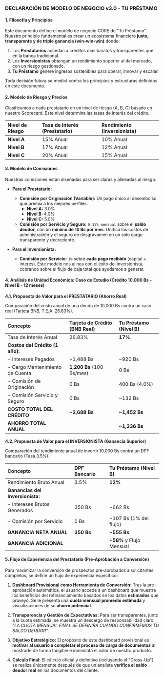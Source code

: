 ### **DECLARACIÓN DE MODELO DE NEGOCIO v3.0 - TU PRÉSTAMO**

#### **1. Filosofía y Principios**

Este documento define el modelo de negocio CORE de "Tu Préstamo". Nuestro principio fundamental es crear un ecosistema financiero **justo, transparente y de triple ganancia (win-win-win)** donde:
1.  Los **Prestatarios** accedan a créditos más baratos y transparentes que en la banca tradicional.
2.  Los **Inversionistas** obtengan un rendimiento superior al del mercado, con un riesgo gestionado.
3.  **Tu Préstamo** genere ingresos sostenibles para operar, innovar y escalar.

Toda decisión futura se medirá contra los principios y estructuras definidos en este documento.

#### **2. Modelo de Riesgo y Precios**

Clasificamos a cada prestatario en un nivel de riesgo (A, B, C) basado en nuestro Scorecard. Este nivel determina las tasas de interés del crédito.

| Nivel de Riesgo | Tasa de Interés (Prestatario) | Rendimiento (Inversionista) |
| :-------------- | :---------------------------- | :-------------------------- |
| **Nivel A**     | 15% Anual                     | 10% Anual                   |
| **Nivel B**     | 17% Anual                     | 12% Anual                   |
| **Nivel C**     | 20% Anual                     | 15% Anual                   |

#### **3. Modelo de Comisiones**

Nuestras comisiones están diseñadas para ser claras y alineadas al riesgo.

*   **Para el Prestatario:**
    *   **Comisión por Originación (Variable):** Un pago único al desembolso, que premia a los mejores perfiles.
        *   **Nivel A:** 3.0%
        *   **Nivel B:** 4.0%
        *   **Nivel C:** 5.0%
    *   **Comisión por Servicio y Seguro:** `0.15% mensual` sobre el **saldo deudor**, con un **mínimo de 10 Bs por mes**. Unifica los costos de administración y el seguro de desgravamen en un solo cargo transparente y decreciente.

*   **Para el Inversionista:**
    *   **Comisión por Servicio:** `1%` sobre **cada pago recibido** (capital + interés). Este modelo nos alinea con el éxito del inversionista, cobrando sobre el flujo de caja total que ayudamos a generar.

#### **4. Análisis de Unidad Económica: Caso de Estudio (Crédito 10,000 Bs - Nivel B - 12 meses)**

**4.1. Propuesta de Valor para el PRESTATARIO (Ahorro Real)**

Comparación del costo anual de una deuda de 10,000 Bs contra un caso real (Tarjeta BNB, T.E.A. 26.83%).

| Concepto                        | Tarjeta de Crédito (BNB Real) | Tu Préstamo (Nivel B) |
| :------------------------------ | :---------------------------- | :-------------------- |
| Tasa de Interés Anual           | 26.83%                        | **17%**               |
| **Costos del Crédito (1 año):**  |                               |                       |
| - Intereses Pagados             | ~1,488 Bs                     | ~920 Bs               |
| - Cargo Mantenimiento de Cuenta | **1,200 Bs** (100 Bs/mes)     | 0 Bs                  |
| - Comisión de Originación       | 0 Bs                          | 400 Bs (4.0%)         |
| - Comisión Servicio y Seguro    | 0 Bs                          | ~132 Bs               |
| **COSTO TOTAL DEL CRÉDITO**     | **~2,688 Bs**                 | **~1,452 Bs**         |
| **AHORRO TOTAL ANUAL**          |                               | **~1,236 Bs**         |

**4.2. Propuesta de Valor para el INVERSIONISTA (Ganancia Superior)**

Comparación del rendimiento anual de invertir 10,000 Bs contra un DPF bancario (Tasa 3.5%).

| Concepto                        | DPF Bancario              | Tu Préstamo (Nivel B) |
| :------------------------------ | :------------------------ | :-------------------- |
| Rendimiento Bruto Anual         | 3.5%                      | **12%**               |
| **Ganancias del Inversionista:** |                           |                       |
| - Intereses Brutos Generados    | 350 Bs                    | ~662 Bs               |
| - Comisión por Servicio         | 0 Bs                      | ~107 Bs (1% del flujo)|
| **GANANCIA NETA ANUAL**         | **350 Bs**                | **~555 Bs**           |
| **GANANCIA ADICIONAL**          |                           | **+58%** y Flujo Mensual|

#### **5. Flujo de Experiencia del Prestatario (Pre-Aprobación a Conversión)**

Para maximizar la conversión de prospectos pre-aprobados a solicitantes completos, se define un flujo de experiencia específico:

1.  **Dashboard Provisional como Herramienta de Conversión:** Tras la pre-aprobación automática, el usuario accede a un dashboard que muestra los beneficios del refinanciamiento basados en los datos **estimados** que proveyó. Se le presenta una **cuota mensual promedio estimada** y visualizaciones de su **ahorro potencial**.

2.  **Transparencia y Gestión de Expectativas:** Para ser transparentes, junto a la cuota estimada, se muestra un descargo de responsabilidad claro: *"LA CUOTA MENSUAL FINAL SE DEFINIRÁ CUANDO CONFIRMEMOS TU SALDO DEUDOR"*.

3.  **Objetivo Estratégico:** El propósito de este dashboard provisional es **motivar al usuario a completar el proceso de carga de documentos** al mostrarle de forma tangible e inmediata el valor de nuestro producto.

4.  **Cálculo Final:** El cálculo oficial y definitivo (incluyendo el "Gross-Up") se realiza únicamente después de que un analista **verifica el saldo deudor real** en los documentos del cliente.